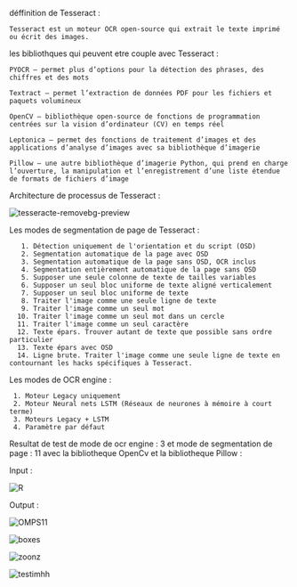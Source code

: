 déffinition de Tesseract :

    Tesseract est un moteur OCR open-source qui extrait le texte imprimé ou écrit des images.

les bibliothques qui peuvent etre couple avec Tesseract :

    PYOCR – permet plus d’options pour la détection des phrases, des chiffres et des mots

    Textract – permet l’extraction de données PDF pour les fichiers et paquets volumineux

    OpenCV – bibliothèque open-source de fonctions de programmation centrées sur la vision d’ordinateur (CV) en temps réel

    Leptonica – permet des fonctions de traitement d’images et des applications d’analyse d’images avec sa bibliothèque d’imagerie

    Pillow – une autre bibliothèque d’imagerie Python, qui prend en charge l’ouverture, la manipulation et l’enregistrement d’une liste étendue de formats de fichiers d’image

Architecture de processus de Tesseract :

 ![tesseracte-removebg-preview](https://github.com/CardScanner/Tesseract-librairy-evaluate/assets/127212498/209d78b2-c607-4b6e-8c2b-8f1c14945b45)


Les modes de segmentation de page de Tesseract :

       1. Détection uniquement de l'orientation et du script (OSD)
       2. Segmentation automatique de la page avec OSD
       3. Segmentation automatique de la page sans OSD, OCR inclus
       4. Segmentation entièrement automatique de la page sans OSD
       5. Supposer une seule colonne de texte de tailles variables
       6. Supposer un seul bloc uniforme de texte aligné verticalement
       7. Supposer un seul bloc uniforme de texte
       8. Traiter l'image comme une seule ligne de texte
       9. Traiter l'image comme un seul mot
      10. Traiter l'image comme un seul mot dans un cercle
      11. Traiter l'image comme un seul caractère
      12. Texte épars. Trouver autant de texte que possible sans ordre particulier 
      13. Texte épars avec OSD
      14. Ligne brute. Traiter l'image comme une seule ligne de texte en   contournant les hacks spécifiques à Tesseract.


Les modes de OCR engine :

     1. Moteur Legacy uniquement
     2. Moteur Neural nets LSTM (Réseaux de neurones à mémoire à court terme)
     3. Moteurs Legacy + LSTM
     4. Paramètre par défaut
     
Resultat de test de mode de ocr engine : 3 et  mode de segmentation de page : 11  avec la bibliotheque OpenCv et la bibliotheque Pillow :

  Input :

  ![R](https://github.com/CardScanner/Tesseract-librairy-evaluate/assets/127212498/dcb7e923-bb6f-4100-b598-b4159dee770e)

  Output : 

  ![OMPS11](https://github.com/CardScanner/Tesseract-librairy-evaluate/assets/127212498/c8043f3b-fc7c-442b-804a-bee1a6a3c9b1)

  ![boxes](https://github.com/CardScanner/Tesseract-librairy-evaluate/assets/127212498/41eb194b-9d99-49d5-9453-c6d06bf632af)

  ![zoonz](https://github.com/CardScanner/Tesseract-librairy-evaluate/assets/127212498/44793728-08b0-4274-b034-a023940d28fa)

  ![testimhh](https://github.com/CardScanner/Tesseract-librairy-evaluate/assets/127212498/8d98b0e6-402c-4425-a8f3-54b3f9071c6d)

  
